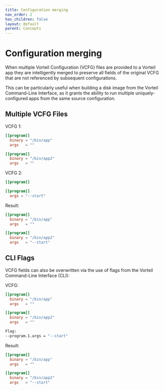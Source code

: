 ```yaml
---
title: Configuration merging
nav_order: 2
has_children: false
layout: default
parent: Concepts
---
```


# Configuration merging

When multiple Vorteil Configuration (VCFG) files are provided to a Vorteil app they are intelligently merged to preserve all fields of the original VCFG that are not referenced by subsequent configurations.

This can be particularly useful when building a disk image from the Vorteil Command-Line Interface, as it grants the ability to run multiple uniquely-configured apps from the same source configuration.


## Multiple VCFG Files


VCFG 1:

```toml
[[program]]
  binary = "/bin/app"
  args   = ""

[[program]]
  binary = "/bin/app2"
  args   = ""
```

VCFG 2:

```toml
[[program]]

[[program]]
  args = "--start"
```

Result:

```toml
[[program]]
  binary = "/bin/app"
  args   = ""

[[program]]
  binary = "/bin/app2"
  args   = "--start"
```

## CLI Flags

VCFG fields can also be overwritten via the use of flags from the Vorteil Command-Line Interface (CLI):

VCFG:

```toml
[[program]]
  binary = "/bin/app"
  args   = ""

[[program]]
  binary = "/bin/app2"
  args   = ""
```

```sh
Flag:
--program.1.args = "--start"
```

Result:

```toml
[[program]]
  binary = "/bin/app"
  args   = ""

[[program]]
  binary = "/bin/app2"
  args   = "--start"
```
